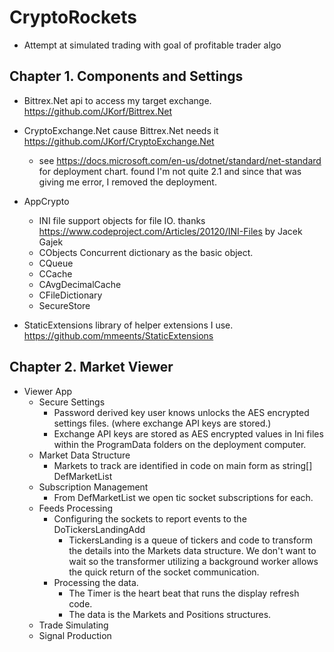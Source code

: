 # CryptoRockets
  - Attempt at simulated trading with goal of profitable trader algo
    
## Chapter 1. Components and Settings

  - Bittrex.Net api to access my target exchange. https://github.com/JKorf/Bittrex.Net
  - CryptoExchange.Net cause Bittrex.Net needs it https://github.com/JKorf/CryptoExchange.Net
    - see https://docs.microsoft.com/en-us/dotnet/standard/net-standard for deployment chart.  found I'm not quite 2.1 and since that was giving me error, I removed the deployment.

  - AppCrypto
    - INI file support objects for file IO. thanks https://www.codeproject.com/Articles/20120/INI-Files  by Jacek Gajek 
    - CObjects  Concurrent dictionary as the basic object.  
    - CQueue
    - CCache
    - CAvgDecimalCache
    - CFileDictionary
    - SecureStore

  - StaticExtensions library of helper extensions I use. https://github.com/mmeents/StaticExtensions
        
## Chapter 2. Market Viewer
  - Viewer App
    - Secure Settings
      - Password derived key user knows unlocks the AES encrypted settings files.  (where exchange API keys are stored.)
      - Exchange API keys are stored as AES encrypted values in Ini files within the ProgramData folders on the deployment computer.    
    - Market Data Structure
      - Markets to track are identified in code on main form as string[] DefMarketList 
    - Subscription Management
      - From DefMarketList we open tic socket subscriptions for each.  
    - Feeds Processing
      - Configuring the sockets to report events to the DoTickersLandingAdd 
        - TickersLanding is a queue of tickers and code to transform the details into the Markets data structure.  We don't want to wait so the transformer utilizing a background worker allows the quick return of the socket communication.  
      - Processing the data. 
        - The Timer is the heart beat that runs the display refresh code.
        - The data is the Markets and Positions structures.    
    - Trade Simulating
    - Signal Production



